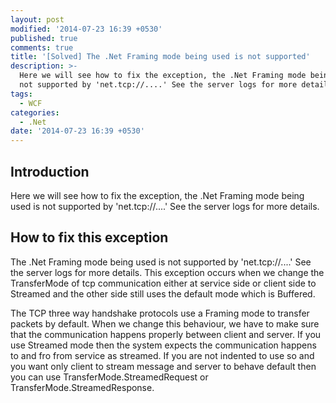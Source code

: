 ```yaml
---
layout: post
modified: '2014-07-23 16:39 +0530'
published: true
comments: true
title: '[Solved] The .Net Framing mode being used is not supported'
description: >-
  Here we will see how to fix the exception, the .Net Framing mode being used is
  not supported by 'net.tcp://....' See the server logs for more details.
tags:
  - WCF
categories:
  - .Net
date: '2014-07-23 16:39 +0530'
---
```

## Introduction
Here we will see how to fix the exception, the .Net Framing mode being used is not supported by 'net.tcp://....' See the server logs for more details.

## How to fix this exception
The .Net Framing mode being used is not supported by 'net.tcp://....' See the server logs for more details. This exception occurs when we change the TransferMode of tcp communication either at service side or client side to Streamed and the other side still uses the default mode which is Buffered.

The TCP three way handshake protocols use a Framing mode to transfer packets by default. When we change this behaviour, we have to make sure that the communication happens properly between client and server. If you use Streamed mode then the system expects the communication happens to and fro from service as streamed. If you are not indented to use so and you want only client to stream message and server to behave default then you can use TransferMode.StreamedRequest or TransferMode.StreamedResponse.
